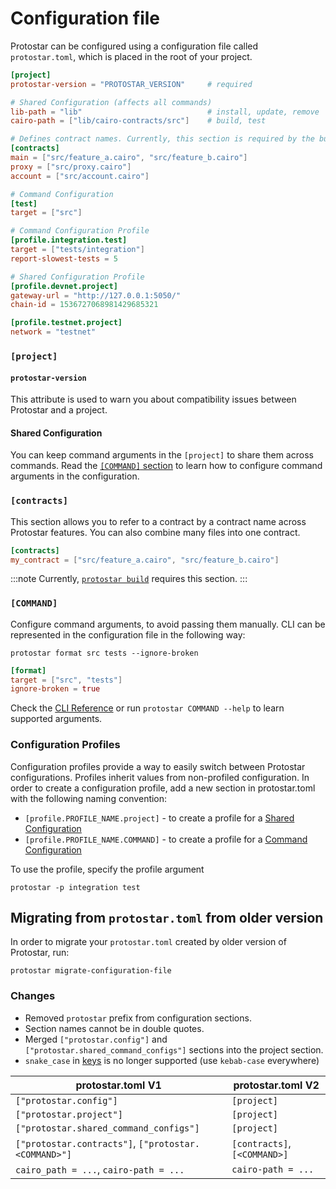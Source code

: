 # Configuration file
Protostar can be configured using a configuration file called `protostar.toml`, which is placed in the root of your project.

```toml title="protostar.toml example"
[project]
protostar-version = "PROTOSTAR_VERSION"     # required

# Shared Configuration (affects all commands)
lib-path = "lib"                            # install, update, remove
cairo-path = ["lib/cairo-contracts/src"]    # build, test

# Defines contract names. Currently, this section is required by the build command.
[contracts]
main = ["src/feature_a.cairo", "src/feature_b.cairo"]   
proxy = ["src/proxy.cairo"]
account = ["src/account.cairo"]

# Command Configuration
[test]
target = ["src"]

# Command Configuration Profile
[profile.integration.test]
target = ["tests/integration"]
report-slowest-tests = 5

# Shared Configuration Profile
[profile.devnet.project]
gateway-url = "http://127.0.0.1:5050/"
chain-id = 1536727068981429685321

[profile.testnet.project]
network = "testnet"
```


### `[project]`
#### `protostar-version`
This attribute is used to warn you about compatibility issues between Protostar and a project.

#### Shared Configuration
You can keep command arguments in the `[project]` to share them across commands. Read the [`[COMMAND]` section](#command) to learn how to configure command arguments in the configuration.

### `[contracts]`
This section allows you to refer to a contract by a contract name across Protostar features. You can also combine many files into one contract.
```toml
[contracts]
my_contract = ["src/feature_a.cairo", "src/feature_b.cairo"]   
```

:::note
Currently, [`protostar build`](/docs/cli-reference#build) requires this section.
:::

### `[COMMAND]`
Configure command arguments, to avoid passing them manually. CLI can be represented in the configuration file in the following way:

```console title="CLI"
protostar format src tests --ignore-broken
```
```toml title="Configuration File"
[format]
target = ["src", "tests"]
ignore-broken = true
```

Check the [CLI Reference](/docs/cli-reference) or run `protostar COMMAND --help` to learn supported arguments.

### Configuration Profiles
Configuration profiles provide a way to easily switch between Protostar configurations. Profiles inherit values from non-profiled configuration. In order to create a configuration profile, add a new section in protostar.toml with the following naming convention:
-  `[profile.PROFILE_NAME.project]` - to create a profile for a [Shared Configuration](#shared-configuration)
-  `[profile.PROFILE_NAME.COMMAND]` - to create a profile for a [Command Configuration](#command)

To use the profile, specify the profile argument
```console title="Run the test command with the 'integration' profile"
protostar -p integration test
```

## Migrating from `protostar.toml` from older version
In order to migrate your `protostar.toml` created by older version of Protostar, run:
```
protostar migrate-configuration-file
```

### Changes
- Removed `protostar` prefix from configuration sections.
- Section names cannot be in double quotes.
- Merged `["protostar.config"]` and `["protostar.shared_command_configs"]` sections into the project section.
- `snake_case` in [keys](https://toml.io/en/v1.0.0#table) is no longer supported (use `kebab-case` everywhere)


| protostar.toml V1                                    | protostar.toml V2            |
| ---------------------------------------------------- | ---------------------------- |
| `["protostar.config"]`                               | `[project]`                  |
| `["protostar.project"]`                              | `[project]`                  |
| `["protostar.shared_command_configs"]`               | `[project]`                  |
| `["protostar.contracts"]`, `["protostar.<COMMAND>"]` | `[contracts]`, `[<COMMAND>]` |
| `cairo_path = ...`, `cairo-path = ...`               | `cairo-path = ...`           |

